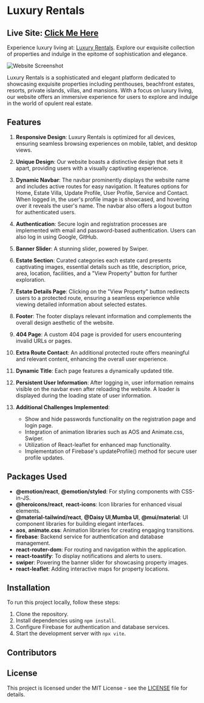 # Luxury Rentals

## Live Site: [Click Me Here](https://luxuryrentals.netlify.app/)

Experience luxury living at: [Luxury Rentals](https://luxuryrentals.netlify.app/). Explore our exquisite collection of properties and indulge in the epitome of sophistication and elegance.

![Website Screenshot](/luxuryhome.png)

Luxury Rentals is a sophisticated and elegant platform dedicated to showcasing exquisite properties including penthouses, beachfront estates, resorts, private islands, villas, and mansions. With a focus on luxury living, our website offers an immersive experience for users to explore and indulge in the world of opulent real estate.

## Features

1. **Responsive Design**: Luxury Rentals is optimized for all devices, ensuring seamless browsing experiences on mobile, tablet, and desktop views.

2. **Unique Design**: Our website boasts a distinctive design that sets it apart, providing users with a visually captivating experience.

3. **Dynamic Navbar**: The navbar prominently displays the website name and includes active routes for easy navigation. It features options for Home, Estate Villa, Update Profile, User Profile, Service and Contact. When logged in, the user's profile image is showcased, and hovering over it reveals the user's name. The navbar also offers a logout button for authenticated users.

4. **Authentication**: Secure login and registration processes are implemented with email and password-based authentication. Users can also log in using Google, GitHub.

5. **Banner Slider**: A stunning slider, powered by Swiper.

6. **Estate Section**: Curated categories each estate card presents captivating images, essential details such as title, description, price, area, location, facilities, and a "View Property" button for further exploration.

7. **Estate Details Page**: Clicking on the "View Property" button redirects users to a protected route, ensuring a seamless experience while viewing detailed information about selected estates.

8. **Footer**: The footer displays relevant information and complements the overall design aesthetic of the website.

9. **404 Page**: A custom 404 page is provided for users encountering invalid URLs or pages.

10. **Extra Route Contact**: An additional protected route offers meaningful and relevant content, enhancing the overall user experience.

11. **Dynamic Title**: Each page features a dynamically updated title.

12. **Persistent User Information**: After logging in, user information remains visible on the navbar even after reloading the website. A loader is displayed during the loading state of user information.

13. **Additional Challenges Implemented**:
    - Show and hide passwords functionality on the registration page and login page.
    - Integration of animation libraries such as AOS and Animate.css, Swiper.
    - Utilization of React-leaflet for enhanced map functionality.
    - Implementation of Firebase's updateProfile() method for secure user profile updates.

## Packages Used

- **@emotion/react**, **@emotion/styled**: For styling components with CSS-in-JS.
- **@heroicons/react**, **react-icons**: Icon libraries for enhanced visual elements.
- **@material-tailwind/react**, **@Daisy UI**,**Mumba UI**, **@mui/material**: UI component libraries for building elegant interfaces.
- **aos**, **animate.css**: Animation libraries for creating engaging transitions.
- **firebase**: Backend service for authentication and database management.
- **react-router-dom**: For routing and navigation within the application.
- **react-toastify**: To display notifications and alerts to users.
- **swiper**: Powering the banner slider for showcasing property images.
- **react-leaflet**: Adding interactive maps for property locations.

## Installation

To run this project locally, follow these steps:

1. Clone the repository.
2. Install dependencies using `npm install`.
3. Configure Firebase for authentication and database services.
4. Start the development server with `npx vite`.

## Contributors

## License

This project is licensed under the MIT License - see the [LICENSE](LICENSE) file for details.
